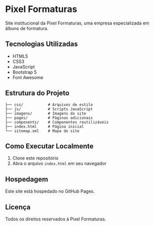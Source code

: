 # Pixel Formaturas

Site institucional da Pixel Formaturas, uma empresa especializada em álbuns de formatura.

## Tecnologias Utilizadas

- HTML5
- CSS3
- JavaScript
- Bootstrap 5
- Font Awesome

## Estrutura do Projeto

```
├── css/           # Arquivos de estilo
├── js/            # Scripts JavaScript
├── imagens/       # Imagens do site
├── pages/         # Páginas adicionais
├── components/    # Componentes reutilizáveis
├── index.html     # Página inicial
└── sitemap.xml    # Mapa do site
```

## Como Executar Localmente

1. Clone este repositório
2. Abra o arquivo `index.html` em seu navegador

## Hospedagem

Este site está hospedado no GitHub Pages.

## Licença

Todos os direitos reservados à Pixel Formaturas. 